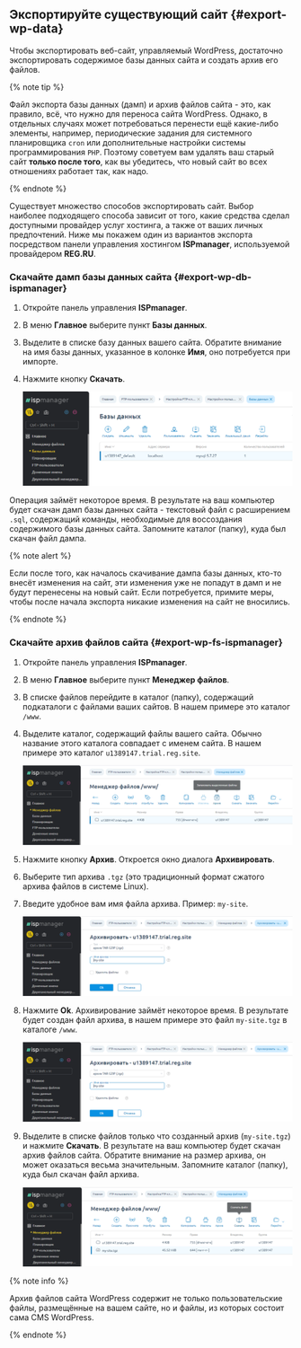 ## Экспортируйте существующий сайт {#export-wp-data}

Чтобы экспортировать веб-сайт, управляемый WordPress, достаточно экспортировать содержимое базы данных сайта и создать архив его файлов.

{% note tip %}

Файл экспорта базы данных (дамп) и архив файлов сайта - это, как правило, всё, что нужно для переноса сайта WordPress. Однако, в отдельных случаях может потребоваться перенести ещё какие-либо элементы, например, периодические задания для системного планировщика `cron` или дополнительные настройки системы программирования `PHP`. Поэтому советуем вам удалять ваш старый сайт **только после того**, как вы убедитесь, что новый сайт во всех отношениях работает так, как надо.

{% endnote %}

Существует множество способов экспортировать сайт. Выбор наиболее подходящего способа зависит от того, какие средства сделал доступными провайдер услуг хостинга, а также от ваших личных предпочтений. Ниже мы покажем один из вариантов экспорта посредством панели управления хостингом **ISPmanager**, используемой провайдером **REG.RU**.

### Скачайте дамп базы данных сайта {#export-wp-db-ispmanager}

1. Откройте панель управления **ISPmanager**.
1. В меню **Главное** выберите пункт **Базы данных**.
1. Выделите в списке базу данных вашего сайта. Обратите внимание на имя базы данных, указанное в колонке **Имя**, оно потребуется при импорте.
1. Нажмите кнопку **Скачать**.

   ![ispmanager-db-export](../../_assets/solutions/wp-migration/ispmanager-db-export.png)

Операция займёт некоторое время. В результате на ваш компьютер будет скачан дамп базы данных сайта - текстовый файл с расширением `.sql`, содержащий команды, необходимые для воссоздания содержимого базы данных сайта. Запомните каталог (папку), куда был скачан файл дампа.

{% note alert %}

Если после того, как началось скачивание дампа базы данных, кто-то внесёт изменения на сайт, эти изменения уже не попадут в дамп и не будут перенесены на новый сайт. Если потребуется, примите меры, чтобы после начала экспорта никакие изменения на сайт не вносились.

{% endnote %}

### Скачайте архив файлов сайта {#export-wp-fs-ispmanager}

1. Откройте панель управления **ISPmanager**.
1. В меню **Главное** выберите пункт **Менеджер файлов**.
1. В списке файлов перейдите в каталог (папку), содержащий подкаталоги с файлами ваших сайтов. В нашем примере это каталог `/www`.
1. Выделите каталог, содержащий файлы вашего сайта. Обычно название этого каталога совпадает с именем сайта. В нашем примере это каталог `u1389147.trial.reg.site`.

   ![ispmanager-fs-select](../../_assets/solutions/wp-migration/ispmanager-fs-select.png)

1. Нажмите кнопку **Архив**. Откроется окно диалога **Архивировать**.
1. Выберите тип архива `.tgz` (это традиционный формат сжатого архива файлов в системе Linux).
1. Введите удобное вам имя файла архива. Пример: `my-site`.

   ![ispmanager-fs-archive](../../_assets/solutions/wp-migration/ispmanager-fs-archive.png)

1. Нажмите **Ok**. Архивирование займёт некоторое время. В результате будет создан файл архива, в нашем примере это файл `my-site.tgz` в каталоге `/www`.

   ![ispmanager-fs-archive](../../_assets/solutions/wp-migration/ispmanager-fs-archive.png)

1. Выделите в списке файлов только что созданный архив (`my-site.tgz`) и нажмите **Скачать**. В результате на ваш компьютер будет скачан архив файлов сайта. Обратите внимание на размер архива, он может оказаться весьма значительным. Запомните каталог (папку), куда был скачан файл архива.

   ![ispmanager-fs-download](../../_assets/solutions/wp-migration/ispmanager-fs-download.png)

{% note info %}

Архив файлов сайта WordPress содержит не только пользовательские файлы, размещённые на вашем сайте, но и файлы, из которых состоит сама CMS WordPress.

{% endnote %}
